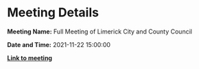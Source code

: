# Meeting Details

**Meeting Name:** Full Meeting of Limerick City and County Council

**Date and Time:** 2021-11-22 15:00:00

**<a href="https://www.limerick.ie/council/whats-on/full-meeting-limerick-city-and-county-council-45" target="_blank">Link to meeting</a>**
